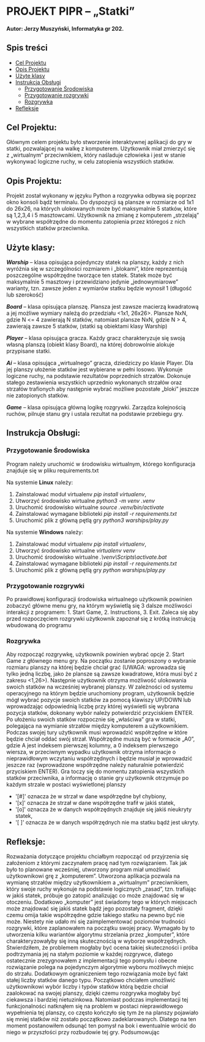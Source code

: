 # PROJEKT PIPR – „Statki”

#### Autor: Jerzy Muszyński, Informatyka gr 202.

## Spis treści
- [Cel Projektu](#cel-projektu)
- [Opis Projektu](#opis-projektu)
- [Użyte klasy](#użyte-klasy)
- [Instrukcja Obsługi](#instrukcja-obsługi)
  - [Przygotowanie Środowiska](#przygotowanie-środowiska)
  - [Przygotowanie rozgrywki](#przygotowanie-rozgrywki)
  - [Rozgrywka](#rozgrywka)
- [Refleksje](#refleksje)

## Cel Projektu:
Głównym celem projektu było stworzenie interaktywnej aplikacji do gry w statki, pozwalającej na walkę z komputerem. Użytkownik miał zmierzyć się z „wirtualnym” przeciwnikiem, który naśladuje człowieka i jest w stanie wykonywać logiczne ruchy, w celu zatopienia wszystkich statków.

## Opis Projektu:
Projekt został wykonany w języku Python a rozgrywka odbywa się poprzez okno konsoli bądź terminalu. Do dyspozycji są plansze w rozmiarze od 1x1 do 26x26, na których ulokowanych może być maksymalnie 5 statków, które są 1,2,3,4 i 5 masztowcami. Użytkownik na zmianę z komputerem „strzelają” w wybrane współrzędne do momentu zatopienia przez któregoś z nich wszystkich statków przeciwnika.

## Użyte klasy:
***Warship*** – klasa opisująca pojedynczy statek na planszy, każdy z nich wyróżnia się w szczególności rozmiarem i „blokami”, które reprezentują poszczególne współrzędne tworzące ten statek. Statek może być maksymalnie 5 masztowy i przewidziano jedynie „jednowymiarowe” warianty, tzn. zawsze jeden z wymiarów statku będzie wynosił 1 (długość lub szerokość)

***Board*** – klasa opisująca planszę. Plansza jest zawsze macierzą kwadratową a jej możliwe wymiary należą do przedziału <1x1, 26x26>. Plansze NxN, gdzie N <= 4 zawierają N statków, natomiast plansze NxN, gdzie N > 4, zawierają zawsze 5 statków, (statki są obiektami klasy Warship)

***Player*** – klasa opisująca gracza. Każdy gracz charakteryzuje się swoją własną planszą (obiekt klasy Board), na której dobrowolnie alokuje przypisane statki.

***Ai*** – klasa opisująca „wirtualnego” gracza, dziedziczy po klasie Player. Dla jej planszy ułożenie statków jest wybierane w pełni losowo. Wykonuje logiczne ruchy, na podstawie rezultatów poprzednich strzałów. Dokonuje stałego zestawienia wszystkich uprzednio wykonanych strzałów oraz strzałów trafionych aby następnie wybrać możliwe pozostałe „bloki” jeszcze nie zatopionych statków.

***Game*** – klasa opisująca główną logikę rozgrywki. Zarządza kolejnością ruchów, pilnuje stanu gry i ustala rezultat na podstawie przebiegu gry.

## Instrukcja Obsługi:

### Przygotowanie Środowiska
Program należy uruchomić w środowisku wirtualnym, którego konfiguracja znajduje się w pliku requirements.txt

Na systemie **Linux** należy:
1. Zainstalować moduł virtualenv _pip install virtualenv_,
2. Utworzyć środowisko wirtualne _python3 -m venv .venv_
3. Uruchomić środowisko wirtualne _source .venv/bin/activate_
4. Zainstalować wymagane biblioteki _pip install -r requirements.txt_
5. Uruchomić plik z główną pętlą gry _python3 warships/play.py_

Na systemie **Windows** należy:
1. Zainstalować moduł virtualenv _pip install virtualenv_,
2. Utworzyć środowisko wirtualne _virtualenv venv_
3. Uruchomić środowisko wirtualne _.\venv\Scripts\activate.bat_
4. Zainstalować wymagane biblioteki _pip install -r requirements.txt_
5. Uruchomić plik z główną pętlą gry _python warships/play.py_

### Przygotowanie rozgrywki
Po prawidłowej konfiguracji środowiska wirtualnego użytkownik powinien zobaczyć główne menu gry, na którym wyświetlą się 3 dalsze możliwości interakcji z programem: 1. Start Game, 2. Instructions, 3. Exit. Zaleca się aby przed rozpoczęciem rozgrywki użytkownik zapoznał się z krótką instrukcją wbudowaną do programu

### Rozgrywka
Aby rozpocząć rozgrywkę, użytkownik powinien wybrać opcje 2. Start Game z głównego menu gry. Na początku zostanie poproszony o wybranie rozmiaru planszy na której będzie chciał grać (UWAGA: wprowadza się tylko jedną liczbę, jako że plansze są zawsze kwadratowe, która musi być z zakresu <1,26>). Następnie użytkownik otrzyma możliwość ulokowania swoich statków na wcześniej wybranej planszy. W zależności od systemu operacyjnego na którym będzie uruchomiony program, użytkownik będzie mógł wybrać pozycje swoich statków za pomocą klawiszy UP/DOWN lub wprowadzając odpowiednią liczbę przy której wyświetli się wybrana pozycja statków, dokonany wybór należy potwierdzić przyciskiem ENTER. Po ułożeniu swoich statków rozpocznie się „właściwa” gra w statki, polegająca na wymianie strzałów między komputerem a użytkownikiem. Podczas swojej tury użytkownik musi wprowadzić współrzędne w które będzie chciał oddać swój strzał. Współrzędne muszą być w formacie „A0”, gdzie A jest indeksem pierwszej kolumny, a 0 indeksem pierwszego wiersza, w przeciwnym wypadku użytkownik otrzyma informacje o nieprawidłowym wczytaniu współrzędnych i będzie musiał je wprowadzić jeszcze raz (wprowadzone współrzędne należy naturalnie potwierdzić przyciskiem ENTER). Gra toczy się do momentu zatopienia wszystkich statków przeciwnika, a informację o stanie gry użytkownik otrzymuje po każdym strzale w postaci wyświetlonej planszy

 - '[#]' oznacza że w strzał w dane współrzędne był chybiony,
 - '[x]' oznacza że strzał w dane współrzędne trafił w jakiś statek,
 - '[o]' oznacza że w danych współrzędnych znajduje się jakiś nieukryty statek,
 - '[ ]' oznacza że w danych współrzędnych nie ma statku bądź jest ukryty.


## Refleksje:
Rozważania dotyczące projektu chciałbym rozpocząć od przyjrzenia się założeniom z którymi zaczynałem pracę nad tym rozwiązaniem. Tak jak było to planowane wcześniej, utworzony program miał umożliwić użytkownikowi grę z „komputerem”. Utworzona aplikacja pozwala na wymianę strzałów między użytkownikiem a „wirtualnym” przeciwnikiem, który swoje ruchy wykonuje na podstawie logicznych „zasad”, tzn. trafiając w jakiś statek, próbuje go zatopić analizując co może znajdować się w otoczeniu. Dodatkowo „komputer” jest świadomy tego w których miejscach może znajdować się jakiś statek bądź jego pozostały fragment, dzięki czemu omija takie współrzędne gdzie takiego statku na pewno być nie może. Niestety nie udało mi się zaimplementować poziomów trudności rozgrywki, które zaplanowałem na początku swojej pracy. Wymagało by to utworzenia kilku wariantów algorytmu strzelania przez „komputer”, które charakteryzowałyby się inną skutecznością w wyborze współrzędnych. Stwierdziłem, że problemem mogłaby być ocena takiej skuteczności i próba podtrzymania jej na stałym poziomie w każdej rozgrywce, dlatego ostatecznie zrezygnowałem z implementacji tego pomysłu i obecne rozwiązanie polega na pojedynczym algorytmie wyboru możliwych miejsc do strzału. Dodatkowym ograniczeniem tego rozwiązania może być fakt stałej liczby statków danego typu. Początkowo chciałem umożliwić użytkownikowi wybór liczby i typów statków którą będzie chciał zaalokować na swojej planszy, dzięki czemu rozgrywka mogłaby być ciekawsza i bardziej nietuzinkowa. Natomiast podczas implementacji tej funkcjonalności natknąłem się na problem w postaci nieprawidłowego wypełnienia tej planszy, co często kończyło się tym że na planszy pojawiało się mniej statków niż zostało początkowo zadeklarowanych. Dlatego na ten moment postanowiłem odsunąć ten pomysł na bok i ewentualnie wrócić do niego w przyszłości przy rozbudowie tej gry. Podsumowując
